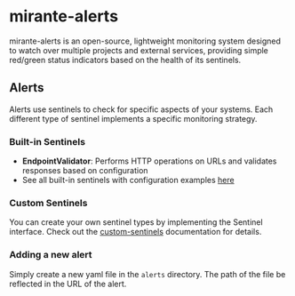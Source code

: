 # mirante-alerts
mirante-alerts is an open-source, lightweight monitoring system designed to watch over multiple projects and external services, providing simple red/green status indicators based on the health of its sentinels.

## Alerts
Alerts use sentinels to check for specific aspects of your systems. Each different type of sentinel implements a specific monitoring strategy.

### Built-in Sentinels
- **EndpointValidator**: Performs HTTP operations on URLs and validates responses based on configuration
- See all built-in sentinels with configuration examples [here](docs/builtin-sentinels.md)

### Custom Sentinels
You can create your own sentinel types by implementing the Sentinel interface. Check out the [custom-sentinels](docs/custom-sentinels.md) documentation for details.

### Adding a new alert
Simply create a new yaml file in the `alerts` directory. The path of the file be reflected in the URL of the alert.
